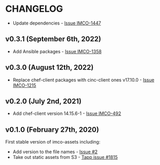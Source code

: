 # CHANGELOG

* Update dependencies - [Issue IMCO-1447](https://jira.int.zone/browse/IMCO-1447)

## v0.3.1 (September 6th, 2022)

* Add Ansible packages - [Issue IMCO-1358](https://jira.int.zone/browse/IMCO-1358)

## v0.3.0 (August 12th, 2022)

* Replace chef-client packages with cinc-client ones v17.10.0 - [Issue IMCO-1215](https://jira.int.zone/browse/IMCO-1215)

## v0.2.0 (July 2nd, 2021)

* Add chef-client version 14.15.6-1 - [Issue IMCO-492](https://jira.int.zone/browse/IMCO-492)

## v0.1.0 (February 27th, 2020)

First stable version of imco-assets including:

* Add version to the file names - [Issue #2](https://github.com/ingrammicro/imco-assets/issues/2)
* Take out static assets from S3 - [Tapp issue #1815](https://github.com/ingrammicro/tapp/issues/1815)

